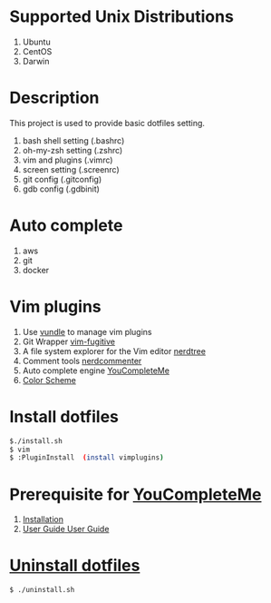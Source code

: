 # Supported Unix Distributions
 1. Ubuntu
 2. CentOS
 3. Darwin

# Description
 This project is used to provide basic dotfiles setting.
 1. bash shell setting (.bashrc)
 2. oh-my-zsh setting (.zshrc)
 3. vim and plugins (.vimrc)
 4. screen setting (.screenrc)
 5. git config (.gitconfig) 
 6. gdb config (.gdbinit)

# Auto complete
 1. aws
 2. git
 3. docker 

# Vim plugins  
 1. Use [vundle](https://github.com/VundleVim/Vundle.vim) to manage vim plugins  
 2. Git Wrapper [vim-fugitive](https://github.com/tpope/vim-fugitive)  
 3. A file system explorer for the Vim editor [nerdtree](https://github.com/scrooloose/nerdtree)  
 4. Comment tools [nerdcommenter](https://github.com/scrooloose/nerdcommenter)   
 5. Auto complete engine [YouCompleteMe](https://github.com/Valloric/YouCompleteMe)  
 6. [Color Scheme](https://github.com/flazz/vim-colorschemes)  
 

# Install dotfiles
```bash 
$./install.sh
$ vim
$ :PluginInstall  (install vimplugins)
```

# Prerequisite for [YouCompleteMe](https://github.com/Valloric/YouCompleteMe) 
1. [Installation](https://github.com/Valloric/YouCompleteMe#installation)
2. [User Guide]()<a href="https://github.com/Valloric/YouCompleteMe#user-guide"> User Guide

# Uninstall dotfiles
```bash 
$ ./uninstall.sh
```
